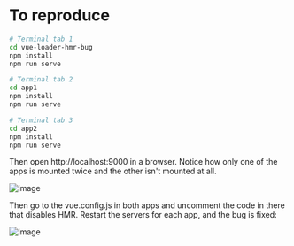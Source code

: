 # To reproduce

```sh
# Terminal tab 1
cd vue-loader-hmr-bug
npm install
npm run serve

# Terminal tab 2
cd app1
npm install
npm run serve

# Terminal tab 3
cd app2
npm install
npm run serve
```

Then open http://localhost:9000 in a browser. Notice how only one of the apps is mounted twice and the other isn't mounted at all.

![image](https://user-images.githubusercontent.com/5524384/101824968-38860e80-3aea-11eb-9aea-e2d7321f0cbb.png)

Then go to the vue.config.js in both apps and uncomment the code in there that disables HMR. Restart the servers for each app, and the bug is fixed:

![image](https://user-images.githubusercontent.com/5524384/101825240-99154b80-3aea-11eb-8317-e44ddf6bbd4c.png)
